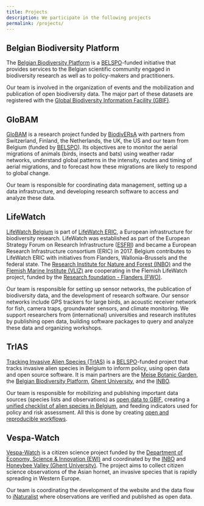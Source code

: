 ```yaml
---
title: Projects
description: We participate in the following projects
permalink: /projects/
---
```


## Belgian Biodiversity Platform

The [Belgian Biodiversity Platform](https://www.biodiversity.be) is a [BELSPO](https://www.belspo.be)-funded initiative that provides services to the Belgian scientific community engaged in biodiversity research as well as to policy-makers and practitioners.

Our team is involved in the organization of events and the mobilization and publication of open biodiversity data. The major part of these datasets are registered with the [Global Biodiversity Information Facility (GBIF)](https://www.gbif.org).

## GloBAM

[GloBAM](https://globam.science) is a research project funded by [BiodivERsA](https://www.biodiversa.org) with partners from Switzerland, Finland, the Netherlands, the UK, the US and our team from Belgium (funded by [BELSPO](https://www.belspo.be)). Its objectives are to monitor the aerial migrations of animals (birds, insects and bats) using weather radar networks, understand global patterns in the intensity, routes and timing of aerial migrations, and to forecast how these migrations are likely to respond to global change.

Our team is responsible for coordinating data management, setting up a data infrastructure, and developing research software to access and analyze these data.

## LifeWatch

[LifeWatch Belgium](http://www.lifewatch.be) is part of [LifeWatch ERIC](https://www.lifewatch.eu/), a European infrastructure for biodiversity research. LifeWatch was established as part of the European Strategy Forum on Research Infrastructure ([ESFRI](http://ec.europa.eu/research/infrastructures/index_en.cfm?pg=esfri)) and became a European Research Infrastructure consortium (ERIC) in 2017. Belgium contributes to LifeWatch ERIC with initiatives from Flanders, Wallonia-Brussels and the federal state. The [Research Institute for Nature and Forest (INBO)](https://www.vlaanderen.be/inbo/en-gb/homepage/) and the [Flemish Marine Institute (VLIZ)](http://www.vliz.be/en) are cooperating in the Flemish LifeWatch project, funded by the [Research foundation - Flanders (FWO)](https://www.fwo.be/en/).

Our team is responsible for setting up sensor networks, the publication of biodiversity data, and the development of research software. Our sensor networks include GPS trackers for large birds, an acoustic receiver network for fish, camera traps, groundwater sensors, and climate monitoring. We support researchers from (international) universities and research institutes by publishing open data, building software packages to query and analyze these data and organizing workshops.

## TrIAS

[Tracking Invasive Alien Species (TrIAS)](http://trias-project.be) is a [BELSPO](https://www.belspo.be)-funded project that tracks invasive alien species in Belgium to inform policy, using open data and open source software. It is main partners are the [Meise Botanic Garden](https://www.plantentuinmeise.be/en), the [Belgian Biodiversity Platform](https://www.biodiversity.be), [Ghent University](https://www.ugent.be/en), and the [INBO](https://www.vlaanderen.be/inbo/en-gb/homepage/).

Our team is responsible for mobilizing and publishing important data sources (species lists and observations) as [open data to GBIF](https://www.gbif.org/network/b153643d-735a-440f-a0e9-428b4f9d1cd2), creating a [unified checklist of alien species in Belgium](https://doi.org/10.15468/xoidmd), and feeding indicators used for policy and risk assessment. All this is done by creating [open and reproducible workflows](https://github.com/trias-project).

## Vespa-Watch

[Vespa-Watch](https://vespawatch.be) is a citizen science project funded by the [Department of Economy, Science & Innovation (EWI)](https://www.ewi-vlaanderen.be) and coordinated by the [INBO](https://www.vlaanderen.be/inbo/en-gb/homepage/) and [Honeybee Valley (Ghent University)](https://www.honeybeevalley.eu). The project aims to collect citizen science observations of the Asian hornet, an invasive species that is rapidly spreading in Western Europe.

Our team is coordinating the development of the website and the data flow to [iNaturalist](https://www.inaturalist.org) where observations are verified and published as open data.
